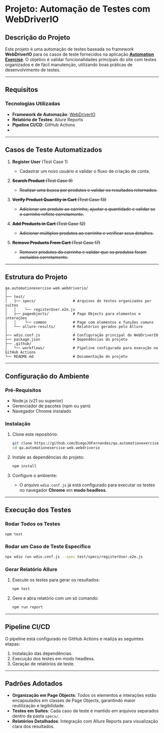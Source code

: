 # Projeto: Automação de Testes com WebDriverIO

## Descrição do Projeto

Este projeto é uma automação de testes baseada no framework **WebDriverIO** para os casos de teste fornecidos na aplicação **[Automation Exercise](https://automationexercise.com/test_cases)**. O objetivo é validar funcionalidades principais do site com testes organizados e de fácil manutenção, utilizando boas práticas de desenvolvimento de testes.

---

## Requisitos

### Tecnologias Utilizadas
- **Framework de Automação**: [WebDriverIO](https://webdriver.io/)
- **Relatório de Testes**: Allure Reports
- **Pipeline CI/CD**: GitHub Actions
- 
---

## Casos de Teste Automatizados

1. **Register User** (Test Case 1)
   - Cadastrar um novo usuário e validar o fluxo de criação de conta.

2. ~~**Search Product** (Test Case 9)~~
   - ~~Realizar uma busca por produtos e validar os resultados retornados.~~

3. ~~**Verify Product Quantity in Cart** (Test Case 13)~~
   - ~~Adicionar um produto ao carrinho, ajustar a quantidade e validar se o carrinho reflete corretamente.~~

4. ~~**Add Products in Cart** (Test Case 12)~~
   - ~~Adicionar múltiplos produtos ao carrinho e verificar seus detalhes.~~

5. ~~**Remove Products From Cart** (Test Case 17)~~
   - ~~Remover produtos do carrinho e validar que os produtos foram excluídos corretamente.~~

---

## Estrutura do Projeto

```
qa.automationexercise-web.webdriverio/
│
├── test/
│   ├── specs/                 # Arquivos de testes organizados por suítes
│   │    └── registerUser.e2e.js                 
│   ├── pageobjects/           # Page Objects para elementos e interações
│   │    └── common            # Page com elementos e funções comuns
│   └── allure-results/        # Relatórios gerados pelo Allure
│
├── wdio.conf.js               # Configuração principal do WebDriverIO
├── package.json               # Dependências do projeto
├── .github/
│   └── workflows/             # Pipeline configurada para execução no GitHub Actions
└── README.md                  # Documentação do projeto
```

---

## Configuração do Ambiente

### Pré-Requisitos
- Node.js (v21 ou superior)
- Gerenciador de pacotes (npm ou yarn)
- Navegador Chrome instalado

### Instalação

1. Clone este repositório:
   ```bash
   git clone https://github.com/DiegoJOFernandes/qa.automationexercise-web.webdriverio.git
   cd qa.automationexercise-web.webdriverio
   ```

2. Instale as dependências do projeto:
   ```bash
   npm install
   ```

3. Configure o ambiente:
   - O arquivo `wdio.conf.js` já está configurado para executar os testes no navegador **Chrome** em **modo headless**.

---

## Execução dos Testes

### Rodar Todos os Testes
```bash
npm test
```

### Rodar um Caso de Teste Específico
```bash
npx wdio run wdio.conf.js --spec test/specs/registerUser.e2e.js
```

### Gerar Relatório Allure
1. Execute os testes para gerar os resultados:
   ```bash
   npm test
   ```

2. Gere e abra relatório com um só comando:
   ```bash
   npm run report
   ```
---

## Pipeline CI/CD

O pipeline está configurado no GitHub Actions e realiza as seguintes etapas:
1. Instalação das dependências.
2. Execução dos testes em modo headless.
3. Geração de relatórios de teste.

---

## Padrões Adotados

- **Organização em Page Objects**: Todos os elementos e interações estão encapsulados em classes de Page Objects, garantindo maior reutilização e legibilidade.
- **Testes em Suítes**: Cada caso de teste é mantido em arquivos separados dentro da pasta `specs/`.
- **Relatórios Detalhados**: Integração com Allure Reports para visualização clara dos resultados.